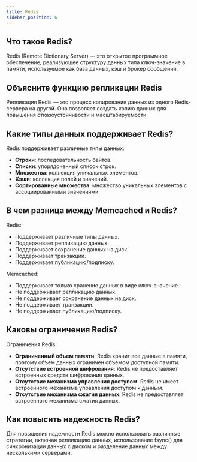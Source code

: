 ```yaml
---
title: Redis
sidebar_position: 6
---
```


## Что такое Redis?
Redis (Remote Dictionary Server) — это открытое программное обеспечение, реализующее структуру данных типа ключ-значение в памяти, используемое как база данных, кэш и брокер сообщений.

## Объясните функцию репликации Redis
Репликация Redis — это процесс копирования данных из одного Redis-сервера на другой. Она позволяет создать копию данных для повышения отказоустойчивости и масштабируемости.

## Какие типы данных поддерживает Redis?
Redis поддерживает различные типы данных:
- **Строки**: последовательность байтов.
- **Списки**: упорядоченный список строк.
- **Множества**: коллекция уникальных элементов.
- **Хэши**: коллекция полей и значений.
- **Сортированные множества**: множество уникальных элементов с ассоциированными значениями.

## В чем разница между Memcached и Redis?

Redis:
- Поддерживает различные типы данных.
- Поддерживает репликацию данных.
- Поддерживает сохранение данных на диск.
- Поддерживает транзакции.
- Поддерживает публикацию/подписку.

Memcached:
- Поддерживает только хранение данных в виде ключ-значение.
- Не поддерживает репликацию данных.
- Не поддерживает сохранение данных на диск.
- Не поддерживает транзакции.
- Не поддерживает публикацию/подписку.

## Каковы ограничения Redis?

Ограничения Redis:
- **Ограниченный объем памяти**: Redis хранит все данные в памяти, поэтому объем данных ограничен объемом доступной памяти.
- **Отсутствие встроенной шифрования**: Redis не предоставляет встроенных средств шифрования данных.
- **Отсутствие механизма управления доступом**: Redis не имеет встроенного механизма управления доступом к данным.
- **Отсутствие механизма сжатия данных**: Redis не предоставляет встроенного механизма сжатия данных.

## Как повысить надежность Redis?
Для повышения надежности Redis можно использовать различные стратегии, включая репликацию данных, использование fsync() для синхронизации данных с диском и разделение данных между несколькими серверами.

